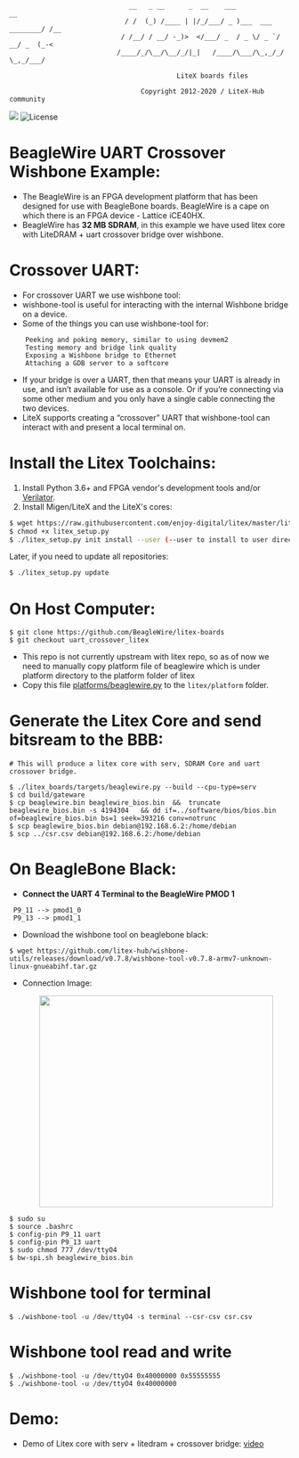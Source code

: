 
                                  __   _ __      _  __    ___                   __
                                 / /  (_) /____ | |/_/___/ _ )___  ___ ________/ /__
                                / /__/ / __/ -_)>  </___/ _  / _ \/ _ `/ __/ _  (_-<
                               /____/_/\__/\__/_/|_|   /____/\___/\_,_/_/  \_,_/___/

                                              LiteX boards files

                                     Copyright 2012-2020 / LiteX-Hub community

[![](https://github.com/litex-hub/litex-boards/workflows/ci/badge.svg)](https://github.com/litex-hub/litex-boards/actions) ![License](https://img.shields.io/badge/License-BSD%202--Clause-orange.svg)

# BeagleWire UART Crossover Wishbone Example:

- The BeagleWire is an FPGA development platform that has been designed for use with BeagleBone boards. BeagleWire is a cape on which there is an FPGA device - Lattice iCE40HX.
- BeagleWire has **32 MB SDRAM**, in this example we have used litex core with LiteDRAM + uart crossover bridge over wishbone.


# Crossover UART:

- For crossover UART we use wishbone tool:
- wishbone-tool is useful for interacting with the internal Wishbone bridge on a device.
- Some of the things you can use wishbone-tool for:

```
    Peeking and poking memory, similar to using devmem2
    Testing memory and bridge link quality
    Exposing a Wishbone bridge to Ethernet
    Attaching a GDB server to a softcore
```

- If your bridge is over a UART, then that means your UART is already in use, and isn’t available for use as a console. Or if you’re connecting via some other medium and you only have a single cable connecting the two devices. 
- LiteX supports creating a “crossover” UART that wishbone-tool can interact with and present a local terminal on.

# Install the Litex Toolchains:


1. Install Python 3.6+ and FPGA vendor's development tools and/or [Verilator](http://www.veripool.org/).
2. Install Migen/LiteX and the LiteX's cores:

```sh
$ wget https://raw.githubusercontent.com/enjoy-digital/litex/master/litex_setup.py
$ chmod +x litex_setup.py
$ ./litex_setup.py init install --user (--user to install to user directory)
```
  Later, if you need to update all repositories:
```sh
$ ./litex_setup.py update
```
# On Host Computer:

```
$ git clone https://github.com/BeagleWire/litex-boards
$ git checkout uart_crossover_litex
```

- This repo is not currently upstream with litex repo, so as of now we need to manually copy platform file of beaglewire which is under platform directory to the platform folder of litex 
- Copy this file [platforms/beaglewire.py](https://github.com/BeagleWire/litex-boards/blob/uart_crossover_litex/litex_boards/platforms/beaglewire.py) to the `litex/platform` folder.

# Generate the Litex Core and send bitsream to the BBB:

```
# This will produce a litex core with serv, SDRAM Core and uart crossover bridge.

$ ./litex_boards/targets/beaglewire.py --build --cpu-type=serv
$ cd build/gateware
$ cp beaglewire.bin beaglewire_bios.bin  &&  truncate beaglewire_bios.bin -s 4194304   && dd if=../software/bios/bios.bin of=beaglewire_bios.bin bs=1 seek=393216 conv=notrunc
$ scp beaglewire_bios.bin debian@192.168.6.2:/home/debian
$ scp ../csr.csv debian@192.168.6.2:/home/debian
```
# On BeagleBone Black:

- **Connect the UART 4 Terminal to the BeagleWire PMOD 1**
```
 P9_11 --> pmod1_0
 P9_13 --> pmod1_1
```
- Download the wishbone tool on beaglebone black: 
```
$ wget https://github.com/litex-hub/wishbone-utils/releases/download/v0.7.8/wishbone-tool-v0.7.8-armv7-unknown-linux-gnueabihf.tar.gz
```
- Connection Image:

    <p align="center">
        <img width="420" height="380" src="https://imgur.com/a6DR9tH.png">
    </p>

```
$ sudo su
$ source .bashrc 
$ config-pin P9_11 uart
$ config-pin P9_13 uart
$ sudo chmod 777 /dev/ttyO4
$ bw-spi.sh beaglewire_bios.bin
```

# Wishbone tool for terminal

```
$ ./wishbone-tool -u /dev/ttyO4 -s terminal --csr-csv csr.csv 
```
# Wishbone tool read and write

```
$ ./wishbone-tool -u /dev/ttyO4 0x40000000 0x55555555
$ ./wishbone-tool -u /dev/ttyO4 0x40000000 
```
# Demo:

- Demo of Litex core with serv + litedram + crossover bridge: [video](https://www.youtube.com/watch?v=mx4KWYq29I0)